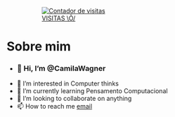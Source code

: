 <!-- Inicia codigo Contador -->
<figure><div><a title="Contador de Visitas" href="https://www.informaticaja.com.br/ferramenta/contador-de-visitas/"><figure><img src="https://contador-gratis.com/contadores-de-visitas/061022090019962.gif" alt="Contador de visitas"></a><figcaption><a href="https://calendariodoano.com.br/ferramenta/contador-de-dias-calculadora-prazo-entre-datas/" target="_blank"> VISITAS \Õ/</a></figcaption></div></figure>
<!-- Fim do codigo Contador -->

# Sobre mim

- ### 👋 Hi, I’m @CamilaWagner
- 👀 I’m interested in Computer thinks
- 🌱 I’m currently learning Pensamento Computacional
- 💞️ I’m looking to collaborate on anything
- 📫 How to reach me [email](wagner.camila@escola.pr.gov.br)

<!---
CamilaWagner/CamilaWagner is a ✨ special ✨ repository because its `README.md` (this file) appears on your GitHub profile.
You can click the Preview link to take a look at your changes.
--->
